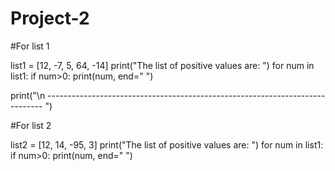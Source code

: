 # Project-2
#For list 1

list1 = [12, -7, 5, 64, -14]
print("The list of positive values are: ")
for num in list1:
    if num>0:
        print(num, end=" ")

print("\n ----------------------------------------------------------------------------- ")       

#For list 2

list2 = [12, 14, -95, 3]
print("The list of positive values are: ")
for num in list1:
    if num>0:
        print(num, end=" ")
